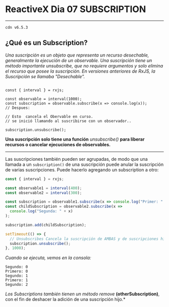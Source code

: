# ReactiveX Dia 07 SUBSCRIPTION

---

`cdn v6.5.3`

## ¿Qué es un Subscription?

_Una suscripción es un objeto que representa un recurso desechable, generalmente la ejecución de un observable. Una suscripción tiene un método importante unsubscribe, que no requiere argumentos y solo elimina el recurso que posee la suscripción. En versiones anteriores de RxJS, la Suscripción se llamaba "Desechable"._

```JS

const { interval } = rxjs;

const observable = interval(1000);
const subscription = observable.subscribe(x => console.log(x));
// Despues:

// Esto  cancela el Obervable en curso.
// se inició llamando al suscribirse con un observador..

subscription.unsubscribe();
```

**Una suscripción solo tiene una función** _unsubscribe()_ **para liberar recursos o cancelar ejecuciones de observables.**

---

Las suscripciones también pueden ser agrupadas, de modo que una llamada a un `subscription()` de una suscripción puede anular la suscripción de varias suscripciones. Puede hacerlo agregando un subscription a otro:

```js
const { interval } = rxjs;

const observable1 = interval(400);
const observable2 = interval(300);

const subscription = observable1.subscribe(x => console.log("Primer: " + x));
const childSubscription = observable2.subscribe(x =>
  console.log("Segunda: " + x)
);

subscription.add(childSubscription);

setTimeout(() => {
  // Unsubscribes Cancela la suscripción de AMBAS y de suscripciones hija o secundarias
  subscription.unsubscribe();
}, 1000);
```

_Cuando se ejecuta, vemos en la consola:_

```
Segundo: 0
Primero: 0
Segundo: 1
Primero: 1
Segundo: 2
```

_Los Subscriptions también tienen un método remove_ **(otherSubscription)**, con el fin de deshacer la adición de una suscripción hijo.*
